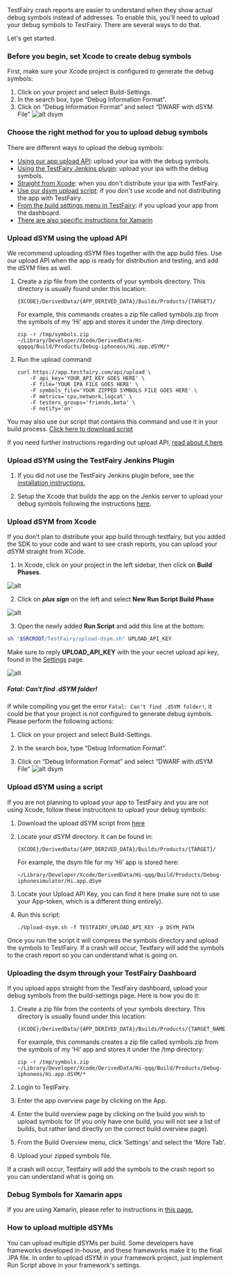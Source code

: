 TestFairy crash reports are easier to understand when they show actual debug symbols instead of addresses. To enable this, you'll need to upload your debug symbols to TestFairy. 
There are several ways to do that.

Let's get started.

### Before you begin, set Xcode to create debug symbols
First, make sure your Xcode project is configured to generate the debug symbols:
 
1. Click on your project and select Build-Settings.
2. In the search box, type “Debug Information Format”.
3. Click on “Debug Information Format” and select “DWARF with dSYM File”
![alt dsym](https://docs.testfairy.com/img/ios/dsym-upload/dsym.png)


### Choose the right method for you to upload debug symbols
There are different ways to upload the debug symbols: 
* [Using our app upload API](#upload-api): upload your ipa with the debug symbols.
* [Using the TestFairy Jenkins plugin](#jenkins): upload your ipa with the debug symbols.
* [Straight from Xcode](#upload-dsym-from-xcode): when you don't distribute your ipa with TestFairy.
* [Use our dsym upload script](#upload-dsym-using-a-script): if you don't use xcode and not distributing the app with TestFairy.
* [From the build settings menu in TestFairy](#settings): if you upload your app from the dashboard.
* [There are also specific instructions for Xamarin](#debug-symbols-for-xamarin-apps)

### <a name="upload-api"></a>Upload dSYM using the upload API

We recommend uploading dSYM files together with the app build files.
Use our upload API when the app is ready for distribution and testing, and add the dSYM files as well.

1. Create a zip file from the contents of your symbols directory. This directory is usually found under this location:
     ```
    {XCODE}/DerivedData/{APP_DERIVED_DATA}/Builds/Products/{TARGET}/
     ```
     
    For example, this commands creates a zip file called symbols.zip  from the symbols of my ‘Hi’ app and stores it under the /tmp directory.
     
     ```
    zip -r /tmp/symbols.zip 
    ~/Library/Developer/Xcode/DerivedData/Hi-qqqqq/Build/Products/Debug-iphoneos/Hi.app.dSYM/*
     ```
     
2. Run the upload command:
    
    ```
    curl https://app.testfairy.com/api/upload \
        -F api_key='YOUR_API_KEY GOES HERE' \
        -F file='YOUR IPA FILE GOES HERE' \
        -F symbols_file='YOUR ZIPPED SYMBOLS FILE GOES HERE' \
        -F metrics='cpu,network,logcat' \
        -F testers_groups='friends,beta' \
        -F notify='on'
     ```
     
You may also use our script that contains this command and use it in your build process. [Click here to download script](https://github.com/testfairy/command-line-uploader/blob/master/testfairy-uploader.sh)

If you need further instructions regarding out upload API, [read about it here](https://docs.testfairy.com/)

### <a name="jenkins"></a>Upload dSYM using the TestFairy Jenkins Plugin


1. If you did not use the TestFairy Jenkins plugin before, see the [installation instructions.](https://wiki.jenkins-ci.org/display/JENKINS/TestFairy+Plugin)

2. Setup the Xcode that builds the app on the Jenkis server to upload your debug symbols following the instructions [here](#upload-dsym-from-xcode).


### <a name="upload-dsym-from-xcode"></a>Upload dSYM from Xcode

If you don’t plan to distribute your app build through testfairy, but you added the SDK to your code and want to see crash reports, you can upload your dSYM straight from XCode.

1. In Xcode, click on your project in the left sidebar, then click on **Build Phases**.

![alt](../../img/ios/dsym-upload/step1.png)

2. Click on ***plus sign*** on the left and select **New Run Script Build Phase**

![alt](../../img/ios/dsym-upload/step2.png)

3. Open the newly added **Run Script** and add this line at the bottom:

```sh
sh "$SRCROOT/TestFairy/upload-dsym.sh" UPLOAD_API_KEY
```

Make sure to reply **UPLOAD_API_KEY** with the your secret upload api key, found in the [Settings](https://app.testfairy.com/settings/) page.

![alt](../../img/ios/dsym-upload/step3.png)

##### Fatal: Can't find .dSYM folder!

If while compiling you get the error `Fatal: Can't find .dSYM folder!`, it could be that your project is not configured to generate debug symbols. 
Please perform the following actions:

1. Click on your project and select Build-Settings.

2. In the search box, type “Debug Information Format”.

3. Click on “Debug Information Format” and select “DWARF with dSYM File”
![alt dsym](https://docs.testfairy.com/img/ios/dsym-upload/dsym.png)



### <a name="upload-dsym-using-a-script"></a>Upload dSYM using a script
If you are not planning to upload your app to TestFairy and you are not using Xcode, follow these instrucitons to upload your debug symbols:

1. Download the upload dSYM script from [here]("https://s3.amazonaws.com/testfairy/sdk/upload-dsym.sh")
2. Locate your dSYM directory. It can be found in:
     
     ```
    {XCODE}/DerivedData/{APP_DERIVED_DATA}/Builds/Products/{TARGET}/  
      ```
      
	For example, the dsym file for my ‘Hi’ app is stored here:     

	```
	~/Library/Developer/Xcode/DerivedData/Hi-qqq/Build/Products/Debug-iphonesimulator/Hi.app.dSym
	```
      
2. Locate your Upload API Key, you can find it here (make sure not to use your App-token, which is a different thing entirely).

3. Run this script: 
  
	 ```
	./Upload-dsym.sh -f TESTFAIRY_UPLOAD_API_KEY -p DSYM_PATH
	 ```
      
Once you run the script it will compress the symbols directory and upload the symbols to TestFairy. 
If a crash will occur, Testfairy will add the symbols to the crash report so you can understand what is going on.

### <a name="settings"></a>Uploading the dsym through your TestFairy Dashboard
If you upload apps straight from the TestFairy dashboard, upload your debug symbols from the build-settings page. Here is how you do it:

1. Create a zip file from the contents of your symbols directory. This directory is usually found under this location:

	``` 
	{XCODE}/DerivedData/{APP_DERIVED_DATA}/Builds/Products/{TARGET_NAME}/  
	```
	
    
	For example, this commands creates a zip file called symbols.zip  from the symbols of my ‘Hi’ app and stores it under the /tmp directory:

	```
	zip -r /tmp/symbols.zip
	~/Library/Developer/Xcode/DerivedData/Hi-qqq/Build/Products/Debug-iphoneos/Hi.app.dSYM/*
	 ```

2. Login to TestFairy.

3. Enter the app overview page by clicking on the App.

4. Enter the build overview page by clicking on the build you wish to upload symbols for
(If you only have one build, you will not see a list of builds, but rather land directly on the correct build overview page).

5. From the Build Overview menu, click ‘Settings’ and select the ‘More Tab’.
6. Upload your zipped symbols file.

If a crash will occur, Testfairy will add the symbols to the crash report so you can understand what is going on.

### <a name="debug-symbols-for-xamarin-apps"></a>Debug Symbols for Xamarin apps
If you are using Xamarin, please refer to instructions in [this page.](https://docs.testfairy.com/Platforms/Xamarin.html)

### How to upload multiple dSYMs
You can upload multiple dSYMs per build. Some developers have frameworks developed in-house, and these frameworks make it to the final .IPA file. In order to upload dSYM in your framework project, just implement Run Script above in your framework's settings.

